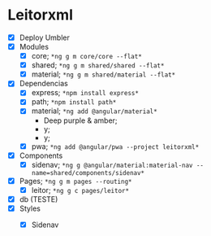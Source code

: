 # Leitorxml

- [x] Deploy Umbler
- [x] Modules
  - [x] core;
    ```*ng g m core/core --flat*```
  - [x] shared;
    ```*ng g m shared/shared --flat*```
  - [x] material;
    ```*ng g m shared/material --flat*```
- [x] Dependencias
  - [x] express;
    ```*npm install express*```
  - [x] path;
    ```*npm install path*```
  - [x] material;
    ```*ng add @angular/material*```
      - Deep purple & amber;
      - y;
      - y;
  - [x] pwa;
    ```*ng add @angular/pwa --project leitorxml*```
- [x] Components
  - [x] sidenav;
    ```*ng g @angular/material:material-nav --name=shared/components/sidenav*```
- [x] Pages;
  ```*ng g m pages --routing*```
  - [x] leitor;
    ```*ng g c pages/leitor*```
- [x] db (TESTE)
- [x] Styles
  - [x] Sidenav

